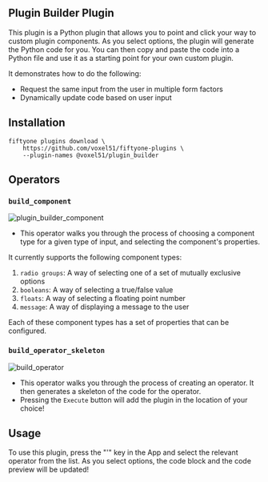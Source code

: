 ## Plugin Builder Plugin

This plugin is a Python plugin that allows you to point and click your way to
custom plugin components. As you select options, the plugin will generate the
Python code for you. You can then copy and paste the code into a Python file
and use it as a starting point for your own custom plugin.

It demonstrates how to do the following:

-   Request the same input from the user in multiple form factors
-   Dynamically update code based on user input

## Installation

```shell
fiftyone plugins download \
    https://github.com/voxel51/fiftyone-plugins \
    --plugin-names @voxel51/plugin_builder
```

## Operators

### `build_component`

![plugin_builder_component](https://github.com/voxel51/fiftyone-plugins/assets/12500356/19f1af29-7642-4b13-8317-01ba2a263e03)

-   This operator walks you through the process of choosing a component type
    for a given type of input, and selecting the component's properties.

It currently supports the following component types:

1. `radio groups`: A way of selecting one of a set of mutually exclusive
   options
2. `booleans`: A way of selecting a true/false value
3. `floats`: A way of selecting a floating point number
4. `message`: A way of displaying a message to the user

Each of these component types has a set of properties that can be configured.

### `build_operator_skeleton`

![build_operator](https://github.com/voxel51/fiftyone-plugins/assets/12500356/436f17fa-acc7-4b7f-aa2e-d8edffc76c2e)

-   This operator walks you through the process of creating an operator. It
    then generates a skeleton of the code for the operator.
-   Pressing the `Execute` button will add the plugin in the location of your
    choice!

## Usage

To use this plugin, press the "\'" key in the App and select the relevant
operator from the list. As you select options, the code block and the code
preview will be updated!
